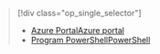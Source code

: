 > [!div class="op_single_selector"]
> * [<span data-ttu-id="6fd9e-101">Azure Portal</span><span class="sxs-lookup"><span data-stu-id="6fd9e-101">Azure portal</span></span>](../articles/devtest-lab/devtest-lab-create-template.md)
> * [<span data-ttu-id="6fd9e-102">Program PowerShell</span><span class="sxs-lookup"><span data-stu-id="6fd9e-102">PowerShell</span></span>](../articles/devtest-lab/devtest-lab-create-custom-image-from-vhd-using-powershell.md)
